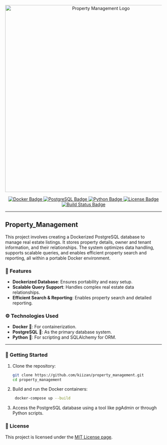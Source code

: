 <p align="center">
  <img src="https://i.postimg.cc/mkTMq3CH/db-management-sys-1170x658.png" alt="Property Management Logo" width="600">
</p>
<p align="center">
  <a href="https://www.docker.com/">
    <img src="https://img.shields.io/badge/docker-v24.0.0-blue?logo=docker" alt="Docker Badge">
  </a>
  <a href="https://www.postgresql.org/">
    <img src="https://img.shields.io/badge/postgresql-v16.4-blue?logo=postgresql" alt="PostgreSQL Badge">
  </a>
  <a href="https://www.python.org/">
    <img src="https://img.shields.io/badge/python-3.10%2B-blue?logo=python" alt="Python Badge">
  </a>
  <a href="./LICENSE">
    <img src="https://img.shields.io/badge/license-MIT-green" alt="License Badge">
  </a>
  <a href="https://github.com/your-repo/property_management/actions">
    <img src="https://img.shields.io/badge/build-passing-brightgreen?logo=github" alt="Build Status Badge">
  </a>
</p>

---

## Property_Management

This project involves creating a Dockerized PostgreSQL database to manage real estate listings. It stores property details, owner and tenant information, and their relationships. The system optimizes data handling, supports scalable queries, and enables efficient property search and reporting, all within a portable Docker environment.

### 🚀 Features
- **Dockerized Database**: Ensures portability and easy setup.
- **Scalable Query Support**: Handles complex real estate data relationships.
- **Efficient Search & Reporting**: Enables property search and detailed reporting.

### ⚙️ Technologies Used
- **Docker** 🐋: For containerization.
- **PostgreSQL** 🐘: As the primary database system.
- **Python** 🐍: For scripting and SQLAlchemy for ORM.

---

### 🏁 Getting Started
1. Clone the repository:

   ```bash
   git clone https://github.com/kiizan/property_management.git
   cd property_management

3. Build and run the Docker containers:

   ```bash
    docker-compose up --build

5. Access the PostgreSQL database using a tool like pgAdmin or through Python scripts.

### 📝 License

This project is licensed under the [MIT License page](https://opensource.org/licenses/MIT).
